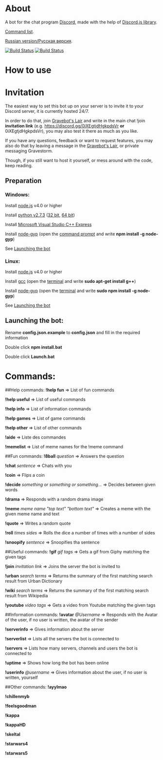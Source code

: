 # About
A bot for the chat program [Discord](https://discordapp.com/), made with the help of [Discord.js library](https://github.com/hydrabolt/discord.js).

[Command list](https://github.com/Gravestorm/Gravebot#commands).

[Russian version/Pусская версия](https://github.com/Gravestorm/GravebotRU).

[![Build Status](https://david-dm.org/gravestorm/gravebot.svg)](https://david-dm.org/gravestorm/gravebot)
[![Build Status](https://travis-ci.org/Gravestorm/Gravebot.svg?branch=master)](https://travis-ci.org/Gravestorm/Gravebot)

# How to use
# Invitation
The easiest way to set this bot up on your server is to invite it to your Discord server, it is currently hosted 24/7.

In order to do that, join [Gravebot's Lair](https://discord.gg/0iXEgtjdHgkpdsVr) and write in the main chat !join **invitation link** (e.g. https://discord.gg/0iXEgtjdHgkpdsVr **or** 0iXEgtjdHgkpdsVr), you may also test it there as much as you like.

If you have any questions, feedback or want to request features, you may also do that by leaving a message in the [Gravebot's Lair](https://discord.gg/0iXEgtjdHgkpdsVr), or private messaging Gravestorm.

Though, if you still want to host it yourself, or mess around with the code, keep reading.

## Preparation
### Windows:
Install [node.js](https://nodejs.org/en/) v4.0 or higher

Install [python v2.7.3](https://www.python.org) ([32 bit](https://www.python.org/ftp/python/2.7.3/python-2.7.3.msi), [64 bit](https://www.python.org/ftp/python/2.7.3/python-2.7.3.amd64.msi))

Install [Microsoft Visual Studio C++ Express](http://go.microsoft.com/?linkid=9816758)

Install [node-gyp](https://github.com/nodejs/node-gyp) (open the [command prompt](http://windows.microsoft.com/en-us/windows/command-prompt-faq) and write **npm install -g node-gyp**)

See [Launching the bot](https://github.com/Gravestorm/Gravebot#launching-the-bot)

### Linux:
Install [node.js](https://nodejs.org/en/) v4.0 or higher

Install [gcc](https://gcc.gnu.org) (open the [terminal](http://www.howtogeek.com/140679/beginner-geek-how-to-start-using-the-linux-terminal/) and write **sudo apt-get install g++**)

Install [node-gyp](https://github.com/nodejs/node-gyp) (open the [terminal](http://www.howtogeek.com/140679/beginner-geek-how-to-start-using-the-linux-terminal/) and write **sudo npm install -g node-gyp**)

See [Launching the bot](https://github.com/Gravestorm/Gravebot#launching-the-bot)

## Launching the bot:
Rename **config.json.example** to **config.json** and fill in the required information

Double click **npm install.bat**

Double click **Launch.bat**

# Commands:
##Help commands:
**!help fun** => List of fun commands

**!help useful** => List of useful commands

**!help info** => List of information commands

**!help games** => List of game commands

**!help other** => List of other commands

**!aide** => Liste des commandes

**!memelist** => List of meme names for the !meme command

##Fun commands:
**!8ball** *question* => Answers the question

**!chat** *sentence* => Chats with you

**!coin** => Flips a coin

**!decide** *something or something or something...* => Decides between given words

**!drama** => Responds with a random drama image

**!meme** *meme name "top text" "bottom text"* => Creates a meme with the given meme name and text

**!quote** => Writes a random quote

**!roll** *times* *sides* => Rolls the dice a number of times with a number of sides

**!snoopify** *sentence* => Snoopifies tha sentence

##Useful commands:
**!gif** *gif tags* => Gets a gif from Giphy matching the given tags

**!join** *invitation link* => Joins the server the bot is invited to

**!urban** *search terms* => Returns the summary of the first matching search result from Urban Dictionary

**!wiki** *search terms* => Returns the summary of the first matching search result from Wikipedia

**!youtube** *video tags* => Gets a video from Youtube matching the given tags

##Information commands:
**!avatar** *@Username* => Responds with the Avatar of the user, if no user is written, the avatar of the sender

**!serverinfo** => Gives information about the server

**!serverlist** => Lists all the servers the bot is connected to

**!servers** => Lists how many servers, channels and users the bot is connected to

**!uptime** => Shows how long the bot has been online

**!userinfo** *@username* => Gives information about the user, if no user is written, yourself

##Other commands:
**!ayylmao**

**!chillenmyb**

**!feelsgoodman**

**!kappa**

**!kappaHD**

**!skeltal**

**!starwars4**

**!starwars5**
